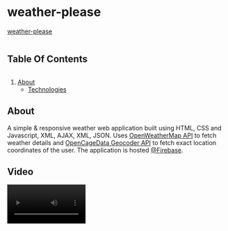 # weather-please
<a href="https://weather-please.web.app">weather-please</a>
<summary><h2 style="display: inline-block">Table Of Contents</h2></summary>
<ol>
  <li>
    <a href="#about-the-project">About</a>
    <ul>
      <li><a href="#built-with">Technologies</a></li>
    </ul>
  </li>
</ol>

## About
A simple & responsive weather web application built using HTML, CSS and Javascript, XML, AJAX, XML, JSON. Uses <a href="https://openweathermap.org/api">OpenWeatherMap API</a> to fetch weather details and <a href="https://opencagedata.com/api">OpenCageData Geocoder API</a> to fetch exact location coordinates of the user. The application is hosted <a href="https://firebase.google.com/">@Firebase</a>.

## Video
<video src='./public/video/CSB19047, ASSIGNMENT III' width=180/>

### Technologies

* HTML
* CSS
* Javascript
* AJAX
* XML
* JSON
* OpenWeatherMap & OpenCageData API
* Firebase Hosting
